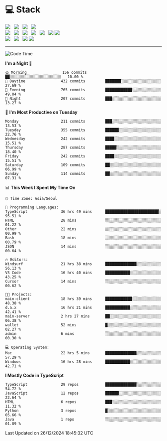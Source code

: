 <h1>💻 Stack</h1>
<div>
 <!-- badge : https://shields.io/ -->
 <!-- icon : https://simpleicons.org/?q=Get -->
 <img src="https://img.shields.io/badge/HTML5-e74c3c?style=flat-square&logo=HTML5&logoColor=white"/> &nbsp 
 <img src="https://img.shields.io/badge/CSS3-0A84FF?style=flat-square&logo=CSS3&logoColor=white"/> &nbsp 
 <img src="https://img.shields.io/badge/JavaScript-FFCD11?style=flat-square&logo=JavaScript&logoColor=white"/> &nbsp 
 <img src="https://img.shields.io/badge/TypeScript-3075C0?style=flat-square&logo=TypeScript&logoColor=white"/>
 <br/>
 <img src="https://img.shields.io/badge/Next-000000?style=flat-square&logo=nextdotjs&logoColor=white"/> &nbsp 
 <img src="https://img.shields.io/badge/React-00BCF6?style=flat-square&logo=React&logoColor=white"/> &nbsp 
 <img src="https://img.shields.io/badge/Redux-764ABC?style=flat-square&logo=Redux&logoColor=white"/> &nbsp
 <img src="https://img.shields.io/badge/Recoil-3578E5?style=flat-square&logo=recoil&logoColor=white"/> &nbsp
 <img src="https://img.shields.io/badge/React-Query-FF4154?style=flat-square&logo=reactquery&logoColor=white"/> &nbsp 
 <img src="https://img.shields.io/badge/styled%2Dcomponents-DB7093?style=flat-square&logo=styled%2Dcomponents&logoColor=white"/>
 <img src="https://img.shields.io/badge/CSS Modules-000000?style=flat-square&logo=CSS Modules&logoColor=white"/> &nbsp 
 <br/>
 <img src="https://img.shields.io/badge/Node-339933?style=flat-square&logo=Node.js&logoColor=white"/> &nbsp 
 <img src="https://img.shields.io/badge/Express-000000?style=flat-square&logo=Express&logoColor=white"/> &nbsp 
 <img src="https://img.shields.io/badge/MongoDB-47A248?style=flat-square&logo=MongoDB&logoColor=white"/>
 <img src="https://img.shields.io/badge/MariaDB-003545?style=flat-square&logo=mariadb&logoColor=white"/>
</div>

<hr>

<!--START_SECTION:waka-->
![Code Time](http://img.shields.io/badge/Code%20Time-1%2C832%20hrs%2047%20mins-blue)

**I'm a Night 🦉** 

```text
🌞 Morning                156 commits         ██░░░░░░░░░░░░░░░░░░░░░░░   10.00 % 
🌆 Daytime                432 commits         ███████░░░░░░░░░░░░░░░░░░   27.69 % 
🌃 Evening                765 commits         ████████████░░░░░░░░░░░░░   49.04 % 
🌙 Night                  207 commits         ███░░░░░░░░░░░░░░░░░░░░░░   13.27 % 
```
📅 **I'm Most Productive on Tuesday** 

```text
Monday                   211 commits         ███░░░░░░░░░░░░░░░░░░░░░░   13.53 % 
Tuesday                  355 commits         ██████░░░░░░░░░░░░░░░░░░░   22.76 % 
Wednesday                242 commits         ████░░░░░░░░░░░░░░░░░░░░░   15.51 % 
Thursday                 287 commits         █████░░░░░░░░░░░░░░░░░░░░   18.40 % 
Friday                   242 commits         ████░░░░░░░░░░░░░░░░░░░░░   15.51 % 
Saturday                 109 commits         ██░░░░░░░░░░░░░░░░░░░░░░░   06.99 % 
Sunday                   114 commits         ██░░░░░░░░░░░░░░░░░░░░░░░   07.31 % 
```


📊 **This Week I Spent My Time On** 

```text
🕑︎ Time Zone: Asia/Seoul

💬 Programming Languages: 
TypeScript               36 hrs 49 mins      ████████████████████████░   95.51 % 
HTML                     28 mins             ░░░░░░░░░░░░░░░░░░░░░░░░░   01.22 % 
Other                    22 mins             ░░░░░░░░░░░░░░░░░░░░░░░░░   00.99 % 
Bash                     18 mins             ░░░░░░░░░░░░░░░░░░░░░░░░░   00.79 % 
JSON                     14 mins             ░░░░░░░░░░░░░░░░░░░░░░░░░   00.64 % 

🔥 Editors: 
Windsurf                 21 hrs 38 mins      ██████████████░░░░░░░░░░░   56.13 % 
VS Code                  16 hrs 40 mins      ███████████░░░░░░░░░░░░░░   43.25 % 
Cursor                   14 mins             ░░░░░░░░░░░░░░░░░░░░░░░░░   00.62 % 

🐱‍💻 Projects: 
main-client              18 hrs 39 mins      ████████████░░░░░░░░░░░░░   48.38 % 
d.a.x                    16 hrs 21 mins      ███████████░░░░░░░░░░░░░░   42.41 % 
main-server              2 hrs 27 mins       ██░░░░░░░░░░░░░░░░░░░░░░░   06.38 % 
wallet                   52 mins             █░░░░░░░░░░░░░░░░░░░░░░░░   02.27 % 
admin                    6 mins              ░░░░░░░░░░░░░░░░░░░░░░░░░   00.30 % 

💻 Operating System: 
Mac                      22 hrs 5 mins       ██████████████░░░░░░░░░░░   57.29 % 
Windows                  16 hrs 28 mins      ███████████░░░░░░░░░░░░░░   42.71 % 
```

**I Mostly Code in TypeScript** 

```text
TypeScript               29 repos            ██████████████░░░░░░░░░░░   54.72 % 
JavaScript               12 repos            ██████░░░░░░░░░░░░░░░░░░░   22.64 % 
HTML                     6 repos             ███░░░░░░░░░░░░░░░░░░░░░░   11.32 % 
Python                   3 repos             █░░░░░░░░░░░░░░░░░░░░░░░░   05.66 % 
Java                     1 repo              ░░░░░░░░░░░░░░░░░░░░░░░░░   01.89 % 
```




 Last Updated on 26/12/2024 18:45:32 UTC
<!--END_SECTION:waka-->

